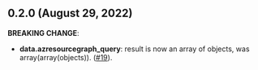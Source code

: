 ## 0.2.0 (August 29, 2022)

**BREAKING CHANGE**:

* **data.azresourcegraph_query**: result is now an array of objects, was array(array(objects)). ([#19](https://github.com/tiwood/terraform-provider-azresourcegraph/pull/19)).
